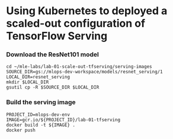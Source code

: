 # Using Kubernetes to deployed a scaled-out configuration of TensorFlow Serving

### Download the ResNet101 model

```
cd ~/mle-labs/lab-01-scale-out-tfserving/serving-images
SOURCE_DIR=gs://mlops-dev-workspace/models/resnet_serving/1
LOCAL_DIR=resnet_serving
mkdir $LOCAL_DIR
gsutil cp -R $SOURCE_DIR $LOCAL_DIR
```

### Build the serving image

```
PROJECT_ID=mlops-dev-env
IMAGE=gcr.io/${PROJECT_ID}/lab-01-tfserving
docker build -t ${IMAGE} .
docker push
```

